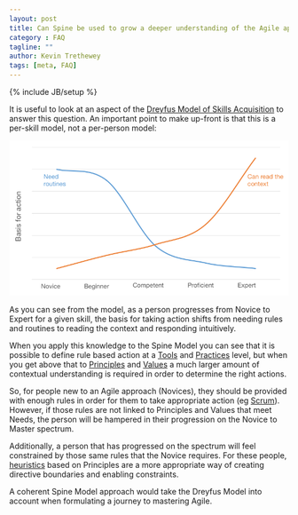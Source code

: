 ```yaml
---
layout: post
title: Can Spine be used to grow a deeper understanding of the Agile approach?
category : FAQ
tagline: ""
author: Kevin Trethewey
tags: [meta, FAQ]
---
```

{% include JB/setup %}

It is useful to look at an aspect of the [Dreyfus Model of Skills Acquisition](https://en.wikipedia.org/wiki/Dreyfus_model_of_skill_acquisition) to answer this question. An important point to make up-front is that this is a per-skill model, not a per-person model:

<img alt="Dreyfus Model" src="/assets/images/dreyfus.png" style="max-width: 100%;" />

As you can see from the model, as a person progresses from Novice to Expert for a given skill, the basis for taking action shifts from needing rules and routines to reading the context and responding intuitively.

When you apply this knowledge to the Spine Model you can see that it is possible to define rule based action at a [Tools](/tools.html) and [Practices](/practices.html) level, but when you get above that to [Principles](/principles.html) and [Values](/values.html) a much larger amount of contextual understanding is required in order to determine the right actions.

So, for people new to an Agile approach (Novices), they should be provided with enough rules in order for them to take appropriate action (eg [Scrum](/architype/Scrum)). However, if those rules are not linked to Principles and Values that meet Needs, the person will be hampered in their progression on the Novice to Master spectrum. 

Additionally, a person that has progressed on the spectrum will feel constrained by those same rules that the Novice requires. For these people, [heuristics](/explanation/Heuristics) based on Principles are a more appropriate way of creating directive boundaries and enabling constraints.

A coherent Spine Model approach would take the Dreyfus Model into account when formulating a journey to mastering Agile.